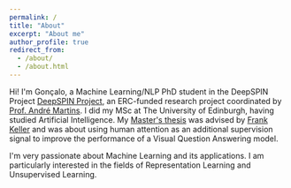 ```yaml
---
permalink: /
title: "About"
excerpt: "About me"
author_profile: true
redirect_from: 
  - /about/
  - /about.html
---
```


Hi! I'm Gonçalo, a Machine Learning/NLP PhD student in the DeepSPIN Project [DeepSPIN Project](https://deep-spin.github.io/), an ERC-funded research project coordinated by [Prof. André Martins](https://andre-martins.github.io/). I did my MSc at The University of Edinburgh, having studied Artificial Intelligence. My [Master's thesis](https://github.com/goncalomcorreia/vqa_human_attention) was advised by [Frank Keller](http://homepages.inf.ed.ac.uk/keller/) and was about using human attention as an additional supervision signal to improve the performance of a Visual Question Answering model.

I'm very passionate about Machine Learning and its applications. I am particularly interested in the fields of Representation Learning and Unsupervised Learning.